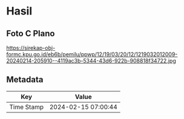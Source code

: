 # Hasil

## Foto C Plano

https://sirekap-obj-formc.kpu.go.id/eb6b/pemilu/ppwp/12/19/03/20/12/1219032012009-20240214-205910--4119ac3b-5344-43d6-922b-908818f34722.jpg


## Metadata

| Key        | Value               |
| ---------- | ------------------- |
| Time Stamp | 2024-02-15 07:00:44 |



